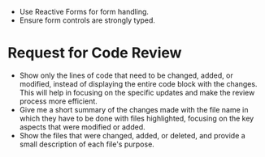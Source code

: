 - Use Reactive Forms for form handling.
- Ensure form controls are strongly typed.

# Request for Code Review

- Show only the lines of code that need to be changed, added, or modified, instead of displaying the entire code block with the changes. This will help in focusing on the specific updates and make the review process more efficient.
- Give me a short  summary of the changes made with the file name in which they have to be done with files highlighted, focusing on the key aspects that were modified or added.
- Show the files that were changed, added, or deleted, and provide a small description of each file's purpose.